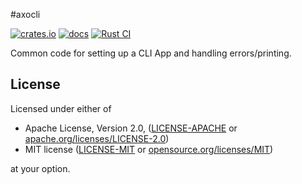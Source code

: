 #axocli

[![crates.io](https://img.shields.io/crates/v/axocli.svg)](https://crates.io/crates/axocli)
[![docs](https://docs.rs/axocli/badge.svg)](https://docs.rs/axocli)
[![Rust CI](https://github.com/axodotdev/axocli/workflows/Rust%20CI/badge.svg?branch=main)](https://github.com/axodotdev/axocli/actions/workflows/ci.yml)

Common code for setting up a CLI App and handling errors/printing.

## License

Licensed under either of

* Apache License, Version 2.0, ([LICENSE-APACHE](LICENSE-APACHE) or [apache.org/licenses/LICENSE-2.0](https://www.apache.org/licenses/LICENSE-2.0))
* MIT license ([LICENSE-MIT](LICENSE-MIT) or [opensource.org/licenses/MIT](https://opensource.org/licenses/MIT))

at your option.
